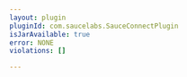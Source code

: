 ```yaml
---
layout: plugin
pluginId: com.saucelabs.SauceConnectPlugin
isJarAvailable: true
error: NONE
violations: []

---
```

